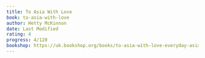 ```yaml
---
title: To Asia With Love
book: to-asia-with-love
author: Hetty McKinnon
date: Last Modified
rating: 4
progress: 4/120
bookshop: https://uk.bookshop.org/books/to-asia-with-love-everyday-asian-recipes-and-stories-from-the-heart/9783791386836?aid=9613
---
```

